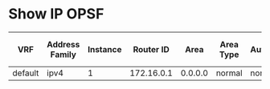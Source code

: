 
# Show IP OPSF 
| VRF | Address Family | Instance | Router ID | Area | Area Type | Authentication | Existed | Enabled | Active Interfaces | Passive Interfaces | Loopback Interfaces | Total Interfaces | Total SPF | Last SPF | Auto Cost Unit | Auto Cost Enabled | Reference Bandwidth | Discard External Route | Discard Interal Route | Graceful Restart Type | Graceful Restart Enabled | Restart Interval | State | NSR Enabled | Active Normal Areas | Active NSSA Areas | Active Stub Areas | Total Active Areas | Number of Paths |
| --- | -------------- | -------- | --------- | ---- | --------- | -------------- | ------- | ------- | ----------------- | ------------------ | ------------------- | ---------------- | --------- | -------- | -------------- | ----------------- | ------------------- | ---------------------- | --------------------- | --------------------- | ------------------------ | ---------------- | ----- | ----------- | ------------------- | ----------------- | ----------------- | ------------------ | --------------- |
| default | ipv4 | 1 | 172.16.0.1 | 0.0.0.0 | normal | none | 03:28:14 | False | 1 | 6 | 0 | 7 | 1 | 0.071654 | mbps | False | 40000 | True | True | ietf | True | 60 | Inactive | True | 1 | 0 | 0 | 1 | 8 |